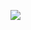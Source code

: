 ![](https://github.com/KarenYisethPintoEspejo/praacticaModeladoEnCaja/blob/storage/img/ejercicio2.png.png)
